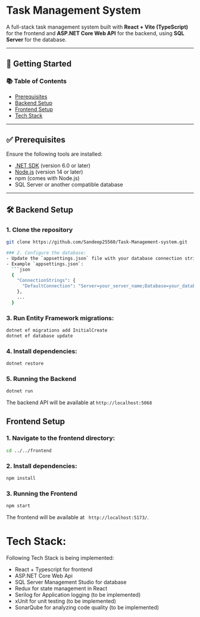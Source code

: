 # Task Management System

A full-stack task management system built with **React + Vite (TypeScript)** for the frontend and **ASP.NET Core Web API** for the backend, using **SQL Server** for the database.

---

## 🚀 Getting Started

### 📚 Table of Contents
- [Prerequisites](#prerequisites)
- [Backend Setup](#backend-setup)
- [Frontend Setup](#frontend-setup)
- [Tech Stack](#tech-stack)

---

## ✅ Prerequisites

Ensure the following tools are installed:

- [.NET SDK](https://dotnet.microsoft.com/en-us/download) (version 6.0 or later)
- [Node.js](https://nodejs.org/) (version 14 or later)
- npm (comes with Node.js)
- SQL Server or another compatible database

---

## 🛠️ Backend Setup

### 1. Clone the repository
```bash
git clone https://github.com/Sandeep25560/Task-Management-system.git

### 2. Configure the database:
- Update the `appsettings.json` file with your database connection string.
- Example `appsettings.json`:
  ```json
  {
    "ConnectionStrings": {
      "DefaultConnection": "Server=your_server_name;Database=your_database_name;User Id=your_username;Password=your_password;"
    },
    ...
  }
  ```

### 3. Run Entity Framework migrations:
```bash
dotnet ef migrations add InitialCreate
dotnet ef database update
```

### 4. Install dependencies:
```bash
dotnet restore
```

### 5. Running the Backend
```bash
dotnet run
```
The backend API will be available at `http://localhost:5068`


## Frontend Setup
### 1. Navigate to the frontend directory:
```bash
cd ../../frontend
```

### 2. Install dependencies:
```bash
npm install
```


### 3. Running the Frontend
```bash
npm start
```
The frontend will be available at ` http://localhost:5173/`.


# Tech Stack:
Following Tech Stack is being implemented:
- React + Typescript for frontend
- ASP.NET Core Web Api
- SQL Server Management Studio for database
- Redux for state management in React
- Serilog for Application logging (to be implemented)
- xUnit for unit testing (to be implemented)
- SonarQube for analyzing code quality (to be implemented)
